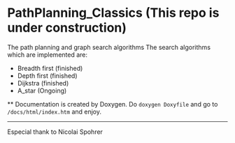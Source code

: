 # PathPlanning_Classics (This repo is under construction)
The path planning and graph search algorithms
The search algorithms which are implemented are:
- Breadth first (finished)
- Depth first (finished)
- Dijkstra (finished)
- A_star (Ongoing)

** Documentation is created by Doxygen. Do `doxygen Doxyfile` and go to `/docs/html/index.htm` and enjoy.
_______________________________________________________________
Especial thank to Nicolai Spohrer
